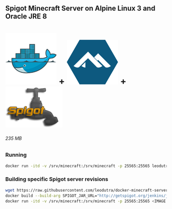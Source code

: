 ## Spigot Minecraft Server on Alpine Linux 3 and Oracle JRE 8

# ![Docker logo][docker-logo] + ![Alpine Linux logo][alpine-logo] + ![Spigot logo][spigot-logo]

###### 235 MB

### Running  
```sh
docker run -itd -v /srv/minecraft:/srv/minecraft -p 25565:25565 leodutra/docker-minecraft-server:getspigot-latest
```

### Building specific Spigot server revisions
```sh
wget https://raw.githubusercontent.com/leodutra/docker-minecraft-server/master/spigot/getspigot/Dockerfile
docker build --build-arg SPIGOT_JAR_URL="http://getspigot.org/jenkins/job/Spigot/lastSuccessfulBuild/artifact/spigot-1.9.2.jar" .
docker run -itd -v /srv/minecraft:/srv/minecraft -p 25565:25565 <IMAGE ID> 
```

[docker-logo]: https://raw.githubusercontent.com/leodutra/docker-minecraft-server/master/imgs/docker-logo.png "Made with Docker"
[alpine-logo]: https://raw.githubusercontent.com/leodutra/docker-minecraft-server/master/imgs/alpine-logo.png "Made with Alpine Linux" 
[spigot-logo]: https://raw.githubusercontent.com/leodutra/docker-minecraft-server/master/imgs/spigot-logo.png "Made with Spigot Minecraft Server"
